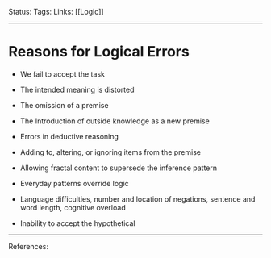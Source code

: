 Status:
Tags:
Links: [[Logic]]
___
# Reasons for Logical Errors
-  We fail to accept the task

-  The intended meaning is distorted

-  The omission of a premise

-  The Introduction of outside knowledge as a new premise

-  Errors in deductive reasoning

-  Adding to, altering, or ignoring items from the premise

-  Allowing fractal content to supersede the inference pattern

-  Everyday patterns override logic

-  Language difficulties, number and location of negations, sentence and word length, cognitive overload

-  Inability to accept the hypothetical
___
References: